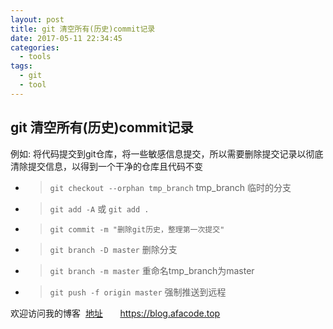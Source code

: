 ```yaml
---
layout: post
title: git 清空所有(历史)commit记录
date: 2017-05-11 22:34:45
categories: 
  - tools
tags:
  - git
  - tool
---
```

## git 清空所有(历史)commit记录
例如: 将代码提交到git仓库，将一些敏感信息提交，所以需要删除提交记录以彻底清除提交信息，以得到一个干净的仓库且代码不变

* > `git checkout --orphan tmp_branch` tmp_branch 临时的分支
* > `git add -A` 或 `git add .` 
* > `git commit -m "删除git历史，整理第一次提交"`
* > `git branch -D master` 删除分支
* > `git branch -m master` 重命名tmp_branch为master
* > `git push -f origin master` 强制推送到远程


欢迎访问我的博客 &nbsp;[地址](blog.afacode.top) &nbsp; &nbsp; &nbsp;
https://blog.afacode.top